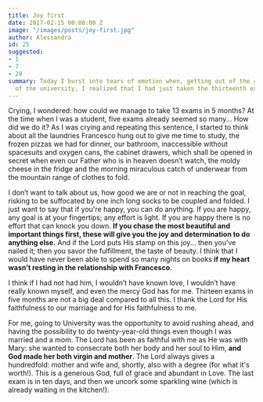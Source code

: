 ```yaml
---
title: Joy first
date: 2017-02-15 00:00:00 Z
image: "/images/posts/joy-first.jpg"
author: Alessandra
id: 25
suggested:
- 1
- 7
- 28
summary: Today I burst into tears of emotion when, getting out of the classroom IX
  of the university, I realized that I had just taken the thirteenth exam of the year.
---
```


Crying, I wondered: how could we manage to take 13 exams in 5 months? At the time when I was a student, five exams already seemed so many... How did we do it? As I was crying and repeating this sentence, I started to think about all the laundries Francesco hung out to give me time to study, the frozen pizzas we had for dinner, our bathroom, inaccessible without spacesuits and oxygen cans, the cabinet drawers, which shall be opened in secret when even our Father who is in heaven doesn’t watch, the moldy cheese in the fridge and the morning miraculous catch of underwear from the mountain range of clothes to fold.

I don’t want to talk about us, how good we are or not in reaching the goal, risking to be suffocated by one inch long socks to be coupled and folded. I just want to say that if you're happy, you can do anything. If you are happy, any goal is at your fingertips; any effort is light. If you are happy there is no effort that can knock you down. **If you chase the most beautiful and important things first, these will give you the joy and determination to do anything else.** And if the Lord puts His stamp on this joy... then you’ve nailed it; then you savor the fulfillment, the taste of beauty. I think that I would have never been able to spend so many nights on books **if my heart wasn’t resting in the relationship with Francesco**.

I think if I had not had him, I wouldn’t have known love, I wouldn’t have really known myself, and even the mercy God has for me. Thirteen exams in five months are not a big deal compared to all this. I thank the Lord for His faithfulness to our marriage and for His faithfulness to me.

For me, going to University was the opportunity to avoid rushing ahead, and having the possibility to do twenty-year-old things even though I was married and a mom. The Lord has been as faithful with me as He was with Mary: she wanted to consecrate both her body and her soul to Him, **and God made her both virgin and mother**. The Lord always gives a hundredfold: mother and wife and, shortly, also with a degree (for what it's worth!). This is a generous God, full of grace and abundant in Love. The last exam is in ten days, and then we uncork some sparkling wine (which is already waiting in the kitchen!).

